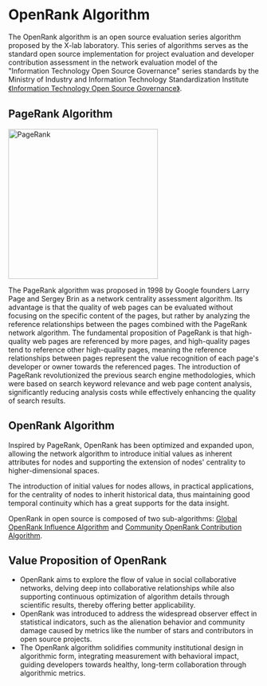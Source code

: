 # OpenRank Algorithm

The OpenRank algorithm is an open source evaluation series algorithm proposed by the X-lab laboratory. This series of algorithms serves as the standard open source implementation for project evaluation and developer contribution assessment in the network evaluation model of the "Information Technology Open Source Governance" series standards by the Ministry of Industry and Information Technology Standardization Institute [《Information Technology Open Source Governance》](https://www.ttbz.org.cn/Home/Standard?searchType=3&key=%E5%BC%80%E6%BA%90%E6%B2%BB%E7%90%86).

## PageRank Algorithm

<div style={{'text-align':'center'}}>
  <img src="/img/pagerank.svg" alt="PageRank" width="300px" />
</div>

The PageRank algorithm was proposed in 1998 by Google founders Larry Page and Sergey Brin as a network centrality assessment algorithm. Its advantage is that the quality of web pages can be evaluated without focusing on the specific content of the pages, but rather by analyzing the reference relationships between the pages combined with the PageRank network algorithm. The fundamental proposition of PageRank is that high-quality web pages are referenced by more pages, and high-quality pages tend to reference other high-quality pages, meaning the reference relationships between pages represent the value recognition of each page's developer or owner towards the referenced pages. The introduction of PageRank revolutionized the previous search engine methodologies, which were based on search keyword relevance and web page content analysis, significantly reducing analysis costs while effectively enhancing the quality of search results.

## OpenRank Algorithm

Inspired by PageRank, OpenRank has been optimized and expanded upon, allowing the network algorithm to introduce initial values as inherent attributes for nodes and supporting the extension of nodes' centrality to higher-dimensional spaces.

The introduction of initial values for nodes allows, in practical applications, for the centrality of nodes to inherit historical data, thus maintaining good temporal continuity which has a great supports for the data insight.

OpenRank in open source is composed of two sub-algorithms: [Global OpenRank Influence Algorithm](global-openrank) and [Community OpenRank Contribution Algorithm](community-openrank).

## Value Proposition of OpenRank

- OpenRank aims to explore the flow of value in social collaborative networks, delving deep into collaborative relationships while also supporting continuous optimization of algorithm details through scientific results, thereby offering better applicability.
- OpenRank was introduced to address the widespread observer effect in statistical indicators, such as the alienation behavior and community damage caused by metrics like the number of stars and contributors in open source projects.
- The OpenRank algorithm solidifies community institutional design in algorithmic form, integrating measurement with behavioral impact, guiding developers towards healthy, long-term collaboration through algorithmic metrics.
